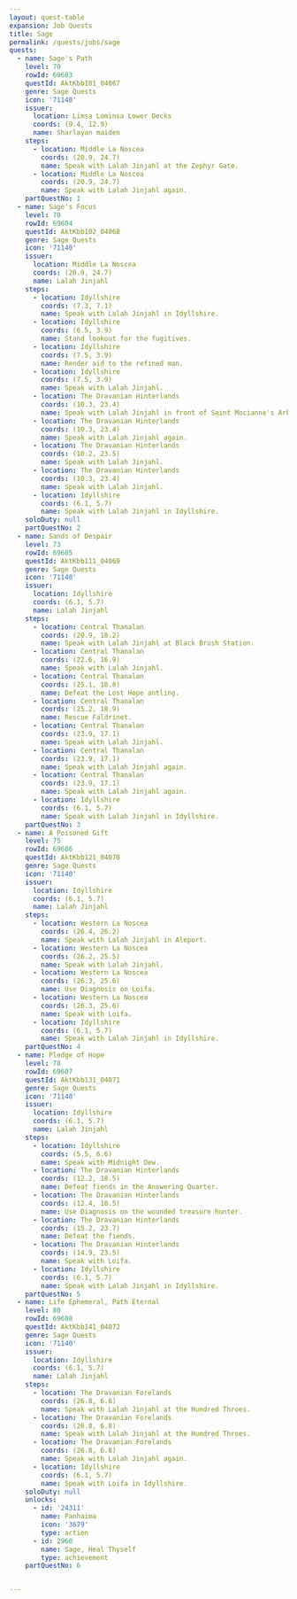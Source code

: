 ```yaml
---
layout: quest-table
expansion: Job Quests
title: Sage
permalink: /quests/jobs/sage
quests:
  - name: Sage's Path
    level: 70
    rowId: 69603
    questId: AktKbb101_04067
    genre: Sage Quests
    icon: '71140'
    issuer:
      location: Limsa Lominsa Lower Decks
      coords: (9.4, 12.9)
      name: Sharlayan maiden
    steps:
      - location: Middle La Noscea
        coords: (20.9, 24.7)
        name: Speak with Lalah Jinjahl at the Zephyr Gate.
      - location: Middle La Noscea
        coords: (20.9, 24.7)
        name: Speak with Lalah Jinjahl again.
    partQuestNo: 1
  - name: Sage's Focus
    level: 70
    rowId: 69604
    questId: AktKbb102_04068
    genre: Sage Quests
    icon: '71140'
    issuer:
      location: Middle La Noscea
      coords: (20.9, 24.7)
      name: Lalah Jinjahl
    steps:
      - location: Idyllshire
        coords: (7.3, 7.1)
        name: Speak with Lalah Jinjahl in Idyllshire.
      - location: Idyllshire
        coords: (6.5, 3.9)
        name: Stand lookout for the fugitives.
      - location: Idyllshire
        coords: (7.5, 3.9)
        name: Render aid to the refined man.
      - location: Idyllshire
        coords: (7.5, 3.9)
        name: Speak with Lalah Jinjahl.
      - location: The Dravanian Hinterlands
        coords: (10.3, 23.4)
        name: Speak with Lalah Jinjahl in front of Saint Mocianne's Arboretum.
      - location: The Dravanian Hinterlands
        coords: (10.3, 23.4)
        name: Speak with Lalah Jinjahl again.
      - location: The Dravanian Hinterlands
        coords: (10.2, 23.5)
        name: Speak with Lalah Jinjahl.
      - location: The Dravanian Hinterlands
        coords: (10.3, 23.4)
        name: Speak with Lalah Jinjahl.
      - location: Idyllshire
        coords: (6.1, 5.7)
        name: Speak with Lalah Jinjahl in Idyllshire.
    soloDuty: null
    partQuestNo: 2
  - name: Sands of Despair
    level: 73
    rowId: 69605
    questId: AktKbb111_04069
    genre: Sage Quests
    icon: '71140'
    issuer:
      location: Idyllshire
      coords: (6.1, 5.7)
      name: Lalah Jinjahl
    steps:
      - location: Central Thanalan
        coords: (20.9, 18.2)
        name: Speak with Lalah Jinjahl at Black Brush Station.
      - location: Central Thanalan
        coords: (22.6, 16.9)
        name: Speak with Lalah Jinjahl.
      - location: Central Thanalan
        coords: (25.1, 18.8)
        name: Defeat the Lost Hope antling.
      - location: Central Thanalan
        coords: (25.2, 18.9)
        name: Rescue Faldrinet.
      - location: Central Thanalan
        coords: (23.9, 17.1)
        name: Speak with Lalah Jinjahl.
      - location: Central Thanalan
        coords: (23.9, 17.1)
        name: Speak with Lalah Jinjahl again.
      - location: Central Thanalan
        coords: (23.9, 17.1)
        name: Speak with Lalah Jinjahl again.
      - location: Idyllshire
        coords: (6.1, 5.7)
        name: Speak with Lalah Jinjahl in Idyllshire.
    partQuestNo: 3
  - name: A Poisoned Gift
    level: 75
    rowId: 69606
    questId: AktKbb121_04070
    genre: Sage Quests
    icon: '71140'
    issuer:
      location: Idyllshire
      coords: (6.1, 5.7)
      name: Lalah Jinjahl
    steps:
      - location: Western La Noscea
        coords: (26.4, 26.2)
        name: Speak with Lalah Jinjahl in Aleport.
      - location: Western La Noscea
        coords: (26.2, 25.5)
        name: Speak with Lalah Jinjahl.
      - location: Western La Noscea
        coords: (26.3, 25.6)
        name: Use Diagnosis on Loifa.
      - location: Western La Noscea
        coords: (26.3, 25.6)
        name: Speak with Loifa.
      - location: Idyllshire
        coords: (6.1, 5.7)
        name: Speak with Lalah Jinjahl in Idyllshire.
    partQuestNo: 4
  - name: Pledge of Hope
    level: 78
    rowId: 69607
    questId: AktKbb131_04071
    genre: Sage Quests
    icon: '71140'
    issuer:
      location: Idyllshire
      coords: (6.1, 5.7)
      name: Lalah Jinjahl
    steps:
      - location: Idyllshire
        coords: (5.5, 6.6)
        name: Speak with Midnight Dew.
      - location: The Dravanian Hinterlands
        coords: (12.2, 18.5)
        name: Defeat fiends in the Answering Quarter.
      - location: The Dravanian Hinterlands
        coords: (12.4, 18.5)
        name: Use Diagnosis on the wounded treasure hunter.
      - location: The Dravanian Hinterlands
        coords: (15.2, 23.7)
        name: Defeat the fiends.
      - location: The Dravanian Hinterlands
        coords: (14.9, 23.5)
        name: Speak with Loifa.
      - location: Idyllshire
        coords: (6.1, 5.7)
        name: Speak with Lalah Jinjahl in Idyllshire.
    partQuestNo: 5
  - name: Life Ephemeral, Path Eternal
    level: 80
    rowId: 69608
    questId: AktKbb141_04072
    genre: Sage Quests
    icon: '71140'
    issuer:
      location: Idyllshire
      coords: (6.1, 5.7)
      name: Lalah Jinjahl
    steps:
      - location: The Dravanian Forelands
        coords: (26.8, 6.8)
        name: Speak with Lalah Jinjahl at the Hundred Throes.
      - location: The Dravanian Forelands
        coords: (26.8, 6.8)
        name: Speak with Lalah Jinjahl at the Hundred Throes.
      - location: The Dravanian Forelands
        coords: (26.8, 6.8)
        name: Speak with Lalah Jinjahl again.
      - location: Idyllshire
        coords: (6.1, 5.7)
        name: Speak with Loifa in Idyllshire.
    soloDuty: null
    unlocks:
      - id: '24311'
        name: Panhaima
        icon: '3679'
        type: action
      - id: 2960
        name: Sage, Heal Thyself
        type: achievement
    partQuestNo: 6


---
```

